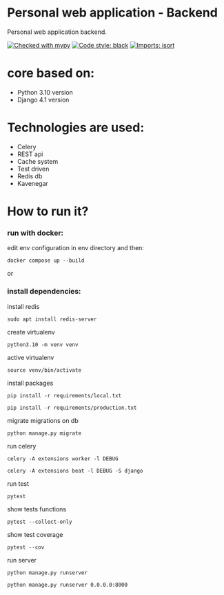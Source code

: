 # Personal web application - Backend
Personal web application backend.

[![Checked with mypy](http://www.mypy-lang.org/static/mypy_badge.svg)](http://mypy-lang.org/)
[![Code style: black](https://img.shields.io/badge/code%20style-black-000000.svg)](https://github.com/psf/black)
[![Imports: isort](https://img.shields.io/badge/%20imports-isort-%231674b1?style=flat&labelColor=ef8336)](https://pycqa.github.io/isort/)

# core based on:
  - Python 3.10 version
  - Django 4.1 version

# Technologies are used:
  - Celery
  - REST api
  - Cache system
  - Test driven
  - Redis db
  - Kavenegar

# How to run it?

### run with docker:

edit env configuration in env directory and then:

    docker compose up --build

or

### install dependencies:

install redis

    sudo apt install redis-server

create virtualenv

    python3.10 -m venv venv

active virtualenv

    source venv/bin/activate

install packages

    pip install -r requirements/local.txt

    pip install -r requirements/production.txt

migrate migrations on db

    python manage.py migrate

run celery

    celery -A extensions worker -l DEBUG

    celery -A extensions beat -l DEBUG -S django

run test

    pytest

show tests functions

    pytest --collect-only

show test coverage

    pytest --cov

run server

    python manage.py runserver

    python manage.py runserver 0.0.0.0:8000
